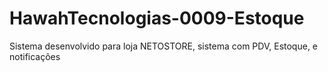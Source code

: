 # HawahTecnologias-0009-Estoque
Sistema desenvolvido para loja NETOSTORE, sistema com PDV, Estoque, e notificações
